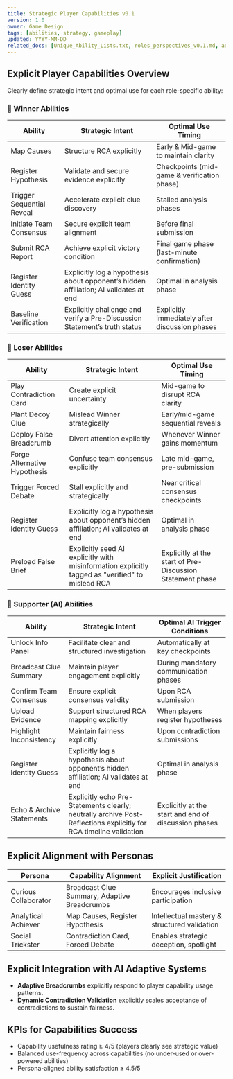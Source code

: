 ```yaml
---
title: Strategic Player Capabilities v0.1
version: 1.0
owner: Game Design
tags: [abilities, strategy, gameplay]
updated: YYYY-MM-DD
related_docs: [Unique_Ability_Lists.txt, roles_perspectives_v0.1.md, adaptive_ai_integration_v0.1.md, player_personas.md]
---
```


## Explicit Player Capabilities Overview
Clearly define strategic intent and optimal use for each role-specific ability:

### 🔹 Winner Abilities
| Ability                      | Strategic Intent                               | Optimal Use Timing                   |
|------------------------------|-----------------------------------------------|--------------------------------------|
| Map Causes                   | Structure RCA explicitly                      | Early & Mid-game to maintain clarity |
| Register Hypothesis          | Validate and secure evidence explicitly        | Checkpoints (mid-game & verification phase) |
| Trigger Sequential Reveal    | Accelerate explicit clue discovery             | Stalled analysis phases              |
| Initiate Team Consensus      | Secure explicit team alignment                 | Before final submission              |
| Submit RCA Report            | Achieve explicit victory condition             | Final game phase (last-minute confirmation) |
| Register Identity Guess | Explicitly log a hypothesis about opponent’s hidden affiliation; AI validates at end | Optimal in analysis phase |
| Baseline Verification | Explicitly challenge and verify a Pre-Discussion Statement’s truth status | Explicitly immediately after discussion phases |


### 🔸 Loser Abilities
| Ability                      | Strategic Intent                               | Optimal Use Timing                   |
|------------------------------|-----------------------------------------------|--------------------------------------|
| Play Contradiction Card      | Create explicit uncertainty                    | Mid-game to disrupt RCA clarity      |
| Plant Decoy Clue             | Mislead Winner strategically                   | Early/mid-game sequential reveals    |
| Deploy False Breadcrumb      | Divert attention explicitly                    | Whenever Winner gains momentum       |
| Forge Alternative Hypothesis | Confuse team consensus explicitly              | Late mid-game, pre-submission        |
| Trigger Forced Debate        | Stall explicitly and strategically             | Near critical consensus checkpoints  |
| Register Identity Guess | Explicitly log a hypothesis about opponent’s hidden affiliation; AI validates at end | Optimal in analysis phase |
| Preload False Brief | Explicitly seed AI explicitly with misinformation explicitly tagged as "verified" to mislead RCA | Explicitly at the start of Pre-Discussion Statement phase |



### 🔹 Supporter (AI) Abilities
| Ability                      | Strategic Intent                               | Optimal AI Trigger Conditions        |
|------------------------------|-----------------------------------------------|--------------------------------------|
| Unlock Info Panel            | Facilitate clear and structured investigation  | Automatically at key checkpoints     |
| Broadcast Clue Summary       | Maintain player engagement explicitly          | During mandatory communication phases|
| Confirm Team Consensus       | Ensure explicit consensus validity             | Upon RCA submission                  |
| Upload Evidence              | Support structured RCA mapping explicitly      | When players register hypotheses     |
| Highlight Inconsistency      | Maintain fairness explicitly                   | Upon contradiction submissions       |
| Register Identity Guess | Explicitly log a hypothesis about opponent’s hidden affiliation; AI validates at end | Optimal in analysis phase |
| Echo & Archive Statements | Explicitly echo Pre-Statements clearly; neutrally archive Post-Reflections explicitly for RCA timeline validation | Explicitly at the start and end of discussion phases |


## Explicit Alignment with Personas
| Persona                | Capability Alignment                           | Explicit Justification |
|------------------------|-------------------------------------------------|------------------------|
| Curious Collaborator   | Broadcast Clue Summary, Adaptive Breadcrumbs    | Encourages inclusive participation  |
| Analytical Achiever    | Map Causes, Register Hypothesis                 | Intellectual mastery & structured validation |
| Social Trickster       | Contradiction Card, Forced Debate               | Enables strategic deception, spotlight |


## Explicit Integration with AI Adaptive Systems
- **Adaptive Breadcrumbs** explicitly respond to player capability usage patterns.
- **Dynamic Contradiction Validation** explicitly scales acceptance of contradictions to sustain fairness.

## KPIs for Capabilities Success
- Capability usefulness rating ≥ 4/5 (players clearly see strategic value)
- Balanced use-frequency across capabilities (no under-used or over-powered abilities)
- Persona-aligned ability satisfaction ≥ 4.5/5
